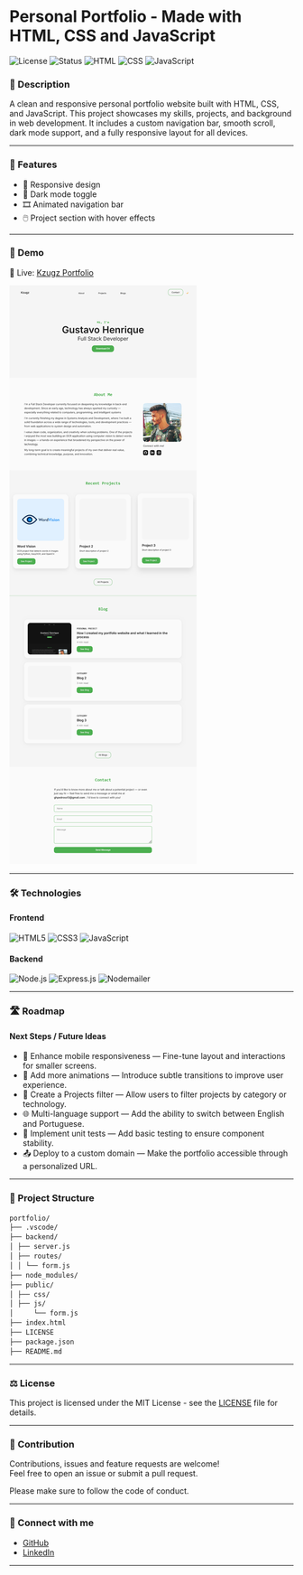 # Personal Portfolio - Made with HTML, CSS and JavaScript

![License](https://img.shields.io/badge/License-MIT-yellow.svg)
![Status](https://img.shields.io/badge/status-Under%20Development-blue)
![HTML](https://img.shields.io/badge/HTML-5-E34F26?logo=html5&logoColor=white&style=flat-square)
![CSS](https://img.shields.io/badge/CSS-3-1572B6?logo=css3&logoColor=white&style=flat-square)
![JavaScript](https://img.shields.io/badge/JavaScript-ES6-F7DF1E?logo=javascript&logoColor=black&style=flat-square)

### 📄 Description

A clean and responsive personal portfolio website built with HTML, CSS, and JavaScript. This project showcases my skills, projects, and background in web development. It includes a custom navigation bar, smooth scroll, dark mode support, and a fully responsive layout for all devices.

---
### 🚀 Features

- 📱 Responsive design
- 🌙 Dark mode toggle
- 🎞️ Animated navigation bar
- 🖱️ Project section with hover effects

---
### 📸 Demo

🔗 Live: [Kzugz Portfolio](https://kzugz.github.io)

![Full Page Screenshot](public/assets/Full%20Page.png)

---
### 🛠️ Technologies

#### Frontend
![HTML5](https://img.shields.io/badge/html5-%23E34F26.svg?style=for-the-badge&logo=html5&logoColor=white)
![CSS3](https://img.shields.io/badge/css3-%231572B6.svg?style=for-the-badge&logo=css3&logoColor=white)
![JavaScript](https://img.shields.io/badge/javascript-%23323330.svg?style=for-the-badge&logo=javascript&logoColor=%23F7DF1E)

#### Backend
![Node.js](https://img.shields.io/badge/node.js-6DA55F?style=for-the-badge&logo=node.js&logoColor=white)
![Express.js](https://img.shields.io/badge/express.js-%23404d59.svg?style=for-the-badge&logo=express&logoColor=%2361DAFB)
![Nodemailer](https://img.shields.io/badge/Nodemailer-%2300843E.svg?style=for-the-badge&logo=mail.ru&logoColor=white)

---
### 🛣️ Roadmap
#### Next Steps / Future Ideas
- 📱 Enhance mobile responsiveness — Fine-tune layout and interactions for smaller screens.
- 🎨 Add more animations — Introduce subtle transitions to improve user experience.
- 🧩 Create a Projects filter — Allow users to filter projects by category or technology.
- 🌐 Multi-language support — Add the ability to switch between English and Portuguese.
- 🧪 Implement unit tests — Add basic testing to ensure component stability.
- 📤 Deploy to a custom domain — Make the portfolio accessible through a personalized URL.

---
### 📂 Project Structure

```bash
portfolio/
├── .vscode/
├── backend/
│ ├── server.js
│ ├── routes/
│ │ └── form.js
├── node_modules/
├── public/
│ ├── css/
│ ├── js/
│     └── form.js
├── index.html
├── LICENSE
├── package.json
├── README.md
```
---
### ⚖️ License

This project is licensed under the MIT License - see the [LICENSE](LICENSE) file for details.

---
### 🤝 Contribution

Contributions, issues and feature requests are welcome!  
Feel free to open an issue or submit a pull request.

Please make sure to follow the code of conduct.

---
### 🔗 Connect with me

- [GitHub](https://github.com/kzugz)  
- [LinkedIn](https://www.linkedin.com/in/kzugz)

---